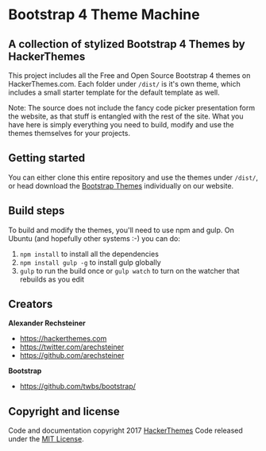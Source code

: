 # Bootstrap 4 Theme Machine

## A collection of stylized Bootstrap 4 Themes by HackerThemes

This project includes all the Free and Open Source Bootstrap 4 themes on HackerThemes.com. Each folder under `/dist/` is it's own theme, which includes a small starter template for the default template as well.

Note: The source does not include the fancy code picker presentation form the website, as that stuff is entangled with the rest of the site. What you have here is simply everything you need to build, modify and use the themes themselves for your projects.

## Getting started

You can either clone this entire repository and use the themes under `/dist/`, or head download the [Bootstrap Themes](https://hackerthemes.com) individually on our website.

## Build steps

To build and modify the themes, you'll need to use npm and gulp. On Ubuntu (and hopefully other systems :-) you can do:

1. `npm install` to install all the dependencies
2. `npm install gulp -g` to install gulp globally
3. `gulp` to run the build once or `gulp watch` to turn on the watcher that rebuilds as you edit

## Creators

**Alexander Rechsteiner**

- <https://hackerthemes.com>
- <https://twitter.com/arechsteiner>
- <https://github.com/arechsteiner>

**Bootstrap**

- <https://github.com/twbs/bootstrap/>

## Copyright and license

Code and documentation copyright 2017 [HackerThemes](https://hacekrthemes.com) Code released under the [MIT License](https://opensource.org/licenses/MIT).
